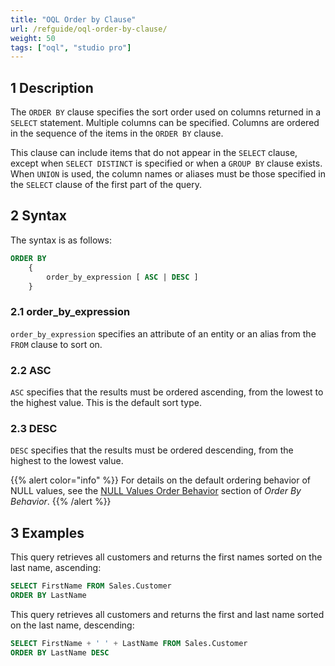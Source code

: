 ```yaml
---
title: "OQL Order by Clause"
url: /refguide/oql-order-by-clause/
weight: 50
tags: ["oql", "studio pro"]
---
```


## 1 Description

The `ORDER BY` clause specifies the sort order used on columns returned in a `SELECT` statement. Multiple columns can be specified. Columns are ordered in the sequence of the items in the `ORDER BY` clause.

This clause can include items that do not appear in the `SELECT` clause, except when `SELECT DISTINCT` is specified or when a `GROUP BY` clause exists. When `UNION` is used, the column names or aliases must be those specified in the `SELECT` clause of the first part of the query.

## 2 Syntax

The syntax is as follows:

```sql
ORDER BY
	{
		order_by_expression [ ASC | DESC ]
	}
```

### 2.1 order_by_expression

`order_by_expression` specifies an attribute of an entity or an alias from the `FROM` clause to sort on.

### 2.2 ASC

`ASC` specifies that the results must be ordered ascending, from the lowest to the highest value. This is the default sort type.

### 2.3 DESC

`DESC` specifies that the results must be ordered descending, from the highest to the lowest value.

{{% alert color="info" %}}
For details on the default ordering behavior of NULL values, see the [NULL Values Order Behavior](/refguide/ordering-behavior/#null-ordering-behavior) section of *Order By Behavior*.
{{% /alert %}}

## 3 Examples

This query retrieves all customers and returns the first names sorted on the last name, ascending:

```sql
SELECT FirstName FROM Sales.Customer
ORDER BY LastName
```

This query retrieves all customers and returns the first and last name sorted on the last name, descending:

```sql
SELECT FirstName + ' ' + LastName FROM Sales.Customer
ORDER BY LastName DESC
```
